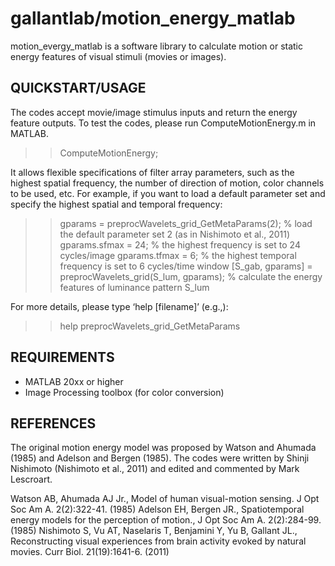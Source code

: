 # gallantlab/motion_energy_matlab


motion_evergy_matlab is a software library to calculate motion or static energy features of visual stimuli (movies or images).


## QUICKSTART/USAGE
The codes accept movie/image stimulus inputs and return the energy feature outputs. To test the codes, please run ComputeMotionEnergy.m in MATLAB.

>> ComputeMotionEnergy;

It allows flexible specifications of filter array parameters, such as the highest spatial frequency, the number of direction of motion, color channels to be used, etc. For example, if you want to load a default parameter set and specify the highest spatial and temporal frequency:

>> gparams = preprocWavelets_grid_GetMetaParams(2); % load the default parameter set 2 (as in Nishimoto et al., 2011)
>> gparams.sfmax = 24; % the highest frequency is set to 24 cycles/image
>> gparams.tfmax = 6; % the highest temporal frequency is set to 6 cycles/time window
>> [S_gab, gparams] = preprocWavelets_grid(S_lum, gparams); % calculate the energy features of luminance pattern S_lum

For more details, please type ‘help [filename]’ (e.g.,):

>> help preprocWavelets_grid_GetMetaParams


## REQUIREMENTS
-	MATLAB 20xx or higher
-	Image Processing toolbox (for color conversion)


## REFERENCES
The original motion energy model was proposed by Watson and Ahumada (1985) and Adelson and Bergen (1985). The codes were written by Shinji Nishimoto (Nishimoto et al., 2011) and edited and commented by Mark Lescroart.

Watson AB, Ahumada AJ Jr., Model of human visual-motion sensing. J Opt Soc Am A. 2(2):322-41. (1985)
Adelson EH, Bergen JR., Spatiotemporal energy models for the perception of motion., J Opt Soc Am A. 2(2):284-99. (1985)
Nishimoto S, Vu AT, Naselaris T, Benjamini Y, Yu B, Gallant JL., Reconstructing visual experiences from brain activity evoked by natural movies. Curr Biol. 21(19):1641-6. (2011)

